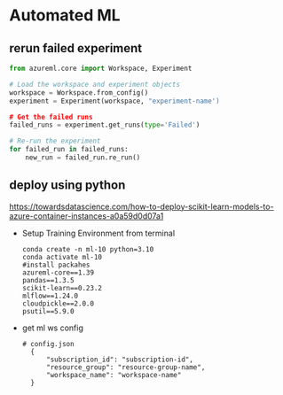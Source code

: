 # Automated ML

## rerun failed experiment
```py
from azureml.core import Workspace, Experiment

# Load the workspace and experiment objects
workspace = Workspace.from_config()
experiment = Experiment(workspace, "experiment-name')

# Get the failed runs
failed_runs = experiment.get_runs(type='Failed')

# Re-run the experiment
for failed_run in failed_runs:
    new_run = failed_run.re_run()
```

## deploy using python
https://towardsdatascience.com/how-to-deploy-scikit-learn-models-to-azure-container-instances-a0a59d0d07a1

- Setup Training Environment from terminal
  ```
  conda create -n ml-10 python=3.10
  conda activate ml-10
  #install packahes
  azureml-core==1.39
  pandas==1.3.5
  scikit-learn==0.23.2
  mlflow==1.24.0
  cloudpickle==2.0.0
  psutil==5.9.0  
  ```
- get ml ws config
  ```
  # config.json
    {
        "subscription_id": "subscription-id",
        "resource_group": "resource-group-name",
        "workspace_name": "workspace-name"
    }
  ```
